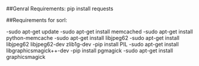 ##Genral Requirements:
 pip install requests


##Requirements for sorl:

-sudo apt-get update
-sudo apt-get install memcached
-sudo apt-get install python-memcache
-sudo apt-get install libjpeg62
-sudo apt-get install libjpeg62 libjpeg62-dev zlib1g-dev
-pip install PIL
-sudo apt-get install libgraphicsmagick++-dev
-pip install pgmagick
-sudo apt-get install graphicsmagick

